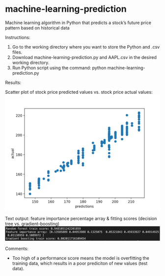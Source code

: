 # machine-learning-prediction
Machine learning algorithm in Python that predicts a stock’s future price pattern based on historical data

Instructions:

1. Go to the working directory where you want to store the Python and .csv files.
2. Download machine-learning-prediction.py and AAPL.csv in the desired working directory.
3. Run Python script using the command: python machine-learning-prediction.py

Results:

Scatter plot of stock price predicted values vs. stock price actual values:
![PredictActualScatter](PredictActualScatter.png)

Text output: feature importance percentage array & fitting scores (decision tree vs. gradient-boosting)
![MLOutput](MLOutput.png)

Comments:
- Too high of a performance score means the model is overfitting the training data, which results in a poor prediciton of new values (test data).
